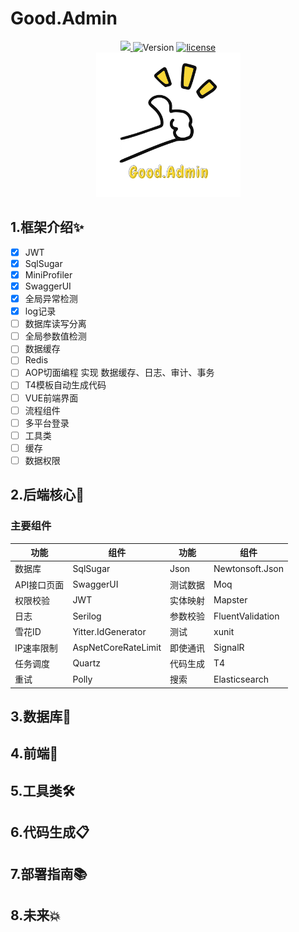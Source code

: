 # Good.Admin

<div align="center">
  <a href="https://github.com/x2031/Good.Admin/actions/workflows/dotnet.yml">
   <img src="https://github.com/x2031/Good.Admin/actions/workflows/dotnet.yml/badge.svg?branch=master"/>
  </a>
  <img src="https://img.shields.io/badge/Version-1.0.0-brightgreen" alt="Version"/>
   <a  target="_blank" href="https://www.gnu.org/licenses/gpl-3.0.html">
 <img src="https://img.shields.io/badge/License-GPL-brightgreen" alt="license"/>
 </a>
</div>

<div align="center">
<img src="./doc/img/github_logo.png" style="width:231px" alt="Good.Admin"/>
</div>

## 1.框架介绍✨

- [x]  JWT
- [x]  SqlSugar
- [x]  MiniProfiler
- [x]  SwaggerUI
- [x]  全局异常检测
- [x]  log记录
- [ ]  数据库读写分离
- [ ]  全局参数值检测
- [ ]  数据缓存
- [ ]  Redis
- [ ]  AOP切面编程 实现 数据缓存、日志、审计、事务
- [ ]  T4模板自动生成代码
- [ ]  VUE前端界面
- [ ]  流程组件
- [ ]  多平台登录
- [ ]  工具类
- [ ]  缓存
- [ ]  数据权限

## 2.后端核心🧡

### 主要组件

| 功能 | 组件 | 功能 | 组件 |
| --- | --- | --- | --- |
| 数据库 | SqlSugar | Json | Newtonsoft.Json |
| API接口页面 | SwaggerUI | 测试数据 | Moq |
| 权限校验 | JWT | 实体映射 | Mapster |
| 日志 | Serilog | 参数校验 | FluentValidation |
| 雪花ID | Yitter.IdGenerator | 测试 | xunit |
| IP速率限制 | AspNetCoreRateLimit | 即使通讯 | SignalR |
| 任务调度 | Quartz | 代码生成 | T4 |
| 重试    | Polly   | 搜索    | Elasticsearch |

## 3.数据库💾

## 4.前端🤪

## 5.工具类🛠

## 6.代码生成📋

## 7.部署指南📚

## 8.未来💥
